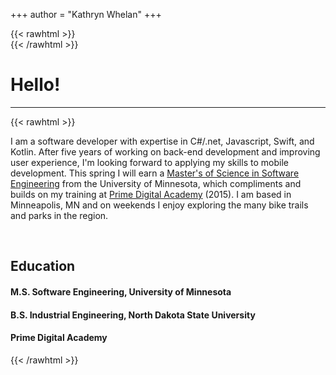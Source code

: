 +++
author = "Kathryn Whelan"
+++

{{< rawhtml >}}
<br />
{{< /rawhtml >}}
# Hello!
***

{{< rawhtml >}}
<br/>
<p>I am a software developer with expertise in C#/.net, Javascript, Swift, and Kotlin. After five years of working on back-end development and improving user experience, I'm looking forward to applying my skills to mobile development. This spring I will earn a <a href="https://cse.umn.edu/msse">Master's of Science in Software Engineering</a> from the University of Minnesota, which compliments and builds on my training at <a href="https://www.primeacademy.io/">Prime Digital Academy</a> (2015). I am based in Minneapolis, MN and on weekends I enjoy exploring the many bike trails and parks in the region.</p>
<br/>
<h2>Education</h2>

<h4>M.S. Software Engineering, University of Minnesota</h4>
<h4>B.S. Industrial Engineering, North Dakota State University</h4>
<h4>Prime Digital Academy</h4>
{{< /rawhtml >}}
